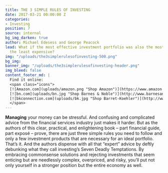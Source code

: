 ```yaml
---
title: THE 3 SIMPLE RULES OF INVESTING
date: 2017-03-21 00:00:00 Z
categories:
- Investing
position: 7
source: internal
bg_img_darken: true
author: Michael Edesess and George Peacock
lead: What if the most effective investment portfolio was also the most simple and
  the least expensive?
img: "/uploads/the3simplerulesofinvesting-500.png"
bg_img: 
banner_img: "/uploads/the3simplerulesofinvesting-header.png"
img_bleed: false
content_footer_md: |
  Find it online:
  <span class="icons">
  [![Amazon.com](uploads/amazon.png "Shop Amazon")](https://www.amazon.com/Simple-Rules-Investing-Everything-Instead/dp/1626561621/ref=sr_1_1?ie=UTF8&qid=1487016255&sr=8-1&keywords=edesess)
  [![bn.com](uploads/bn.jpg "Shop Barnes & Noble")](http://www.barnesandnoble.com/w/the-3-simple-rules-of-investing-michael-edesess/1117657738?ean=9781626561625)
  [![bkconnection.com](uploads/bk.jpg "Shop Barret-Koehler")](http://www.bkconnection.com/ProdDetails.asp?ID=9781626561625&PG=1&Type=BL&PCS=BKP)
  </span>
---
```


**Managing** your money can be stressful. And confusing and complicated advice from the financial services industry just makes it harder. But as the authors of this clear, practical, and enlightening book – part financial guide, part exposé – prove, there are just three simple rules you need to follow and only a few investment products that are necessary for an ideal portfolio. That’s it. And the authors dispense with all that “expert” advice by deftly debunking what they call investing’s Seven Deadly Temptations.  By embracing commonsense solutions and rejecting investments that seem enticing but are needlessly complex, overpriced, and risky, you’ll put not only yourself in a stronger position but the entire economy as well.